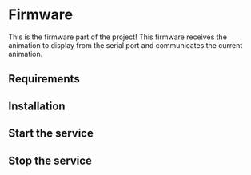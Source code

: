 # Firmware

This is the firmware part of the project! This firmware receives the animation to display from the serial port and communicates the current animation.

## Requirements

## Installation

## Start the service

## Stop the service
